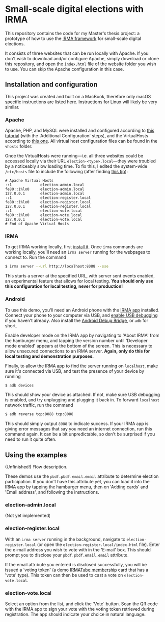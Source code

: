 # Small-scale digital elections with IRMA
This repository contains the code for my Master's thesis project: a prototype of how to use the [IRMA framework](https://irma.app/docs/what-is-irma/) for small-scale digital elections.

It consists of three websites that can be run locally with Apache.
If you don't wish to download and/or configure Apache, simply download or clone this repository, and open the `index.html` file of the website folder you wish to use. You can skip the Apache configuration in this case.

## Installation and configuration
This project was created and built on a MacBook, therefore only macOS specific instructions are listed here. Instructions for Linux will likely be very similar.

### Apache
Apache, PHP, and MySQL were installed and configured according to [this tutorial](https://jasonmccreary.me/articles/install-apache-php-mysql-mac-os-x-catalina/) (with the 'Additional Configuration' steps), and the VirtualHosts according to [this one](https://jasonmccreary.me/articles/configure-apache-virtualhost-mac-os-x/).
All virtual host configuration files can be found in the `vhosts` folder.

Once the VirtualHosts were running—i.e. all three websites could be accessed locally via their URL `election-<type>.local`—they were troubled by a noticeably slow loading time. To fix this, I edited the system-wide `/etc/hosts` file to include the following (after finding [this tip](https://stackoverflow.com/a/17982964)):
```
# Apache Virtual Hosts
::1             election-admin.local
fe80::1%lo0     election-admin.local
127.0.0.1       election-admin.local
::1             election-register.local
fe80::1%lo0     election-register.local
127.0.0.1       election-register.local
::1             election-vote.local
fe80::1%lo0     election-vote.local
127.0.0.1       election-vote.local
# End of Apache Virtual Hosts
```

### IRMA
To get IRMA working locally, first [install it](https://irma.app/docs/getting-started/).
Once `irma` commands are working locally, you'll need an `irma server` running for the webpages to connect to.
Run the command
```bash
$ irma server --url http://localhost:8088 --sse
```
This starts a server at the specified URL, with server sent events enabled, an experimental feature that allows for local testing.
**You should only use this configuration for local testing, never for production!**

### Android
To use this demo, you'll need an Android phone with the [IRMA app](https://play.google.com/store/apps/details?id=org.irmacard.cardemu) installed.
Connect your phone to your computer via USB, and [enable USB debugging](https://developer.android.com/studio/debug/dev-options) if you haven't already. Also install the [Android Debug Bridge](https://developer.android.com/studio/command-line/adb), or `adb` for short.

Enable developer mode on the IRMA app by navigating to 'About IRMA' from the hamburger menu, and tapping the version number until 'Developer mode enabled' appears at the bottom of the screen. This is necessary to allow unsecured connections to an IRMA server. **Again, only do this for local testing and demonstration purposes.**

Finally, to allow the IRMA app to find the server running on `localhost`, make sure it's connected via USB, and test the presence of your device by running
```bash
$ adb devices
```
This should show your device as attached. If not, make sure USB debugging is enabled, and try unplugging and plugging it back in.
To forward `localhost` network traffic, run the command
```bash
$ adb reverse tcp:8088 tcp:8088
```
This should simply output `8088` to indicate success.
If your IRMA app is giving error messages that say you need an internet connection, run this command again.
It can be a bit unpredictable, so don't be surprised if you need to run it quite often.

## Using the examples
(Unfinished!) Flow description.

These demos use the `pbdf.pbdf.email.email` attribute to determine election participation.
If you don't have this attribute yet, you can load it into the IRMA app by tapping the hamburger menu, then on 'Adding cards' and 'Email address', and following the instructions.

### election-admin.local
(Not yet implemented)

### election-register.local
With an `irma server` running in the background, navigate to `election-register.local` (or open the `election-register.local/index.html` file). Enter the e-mail address you wish to vote with in the 'E-mail' box. This should prompt you to disclose your `pbdf.pbdf.email.email` attribute.

If the email attribute you entered is disclosed successfully, you will be issued a 'voting token' (a demo [IRMATube membership](https://privacybydesign.foundation/attribute-index/nl/irma-demo.IRMATube.member.html) card that has a 'vote' type). This token can then be used to cast a vote on `election-vote.local`.

### election-vote.local
Select an option from the list, and click the 'Vote' button. Scan the QR code with the IRMA app to sign your vote with the voting token retrieved during registration. The app should indicate your choice in natural language.
